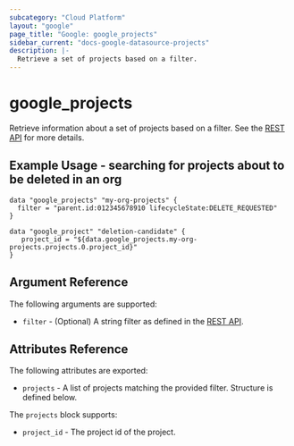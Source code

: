 ```yaml
---
subcategory: "Cloud Platform"
layout: "google"
page_title: "Google: google_projects"
sidebar_current: "docs-google-datasource-projects"
description: |-
  Retrieve a set of projects based on a filter.
---
```


# google\_projects

Retrieve information about a set of projects based on a filter. See the
[REST API](https://cloud.google.com/resource-manager/reference/rest/v1/projects/list)
for more details.

## Example Usage - searching for projects about to be deleted in an org

```hcl
data "google_projects" "my-org-projects" {
  filter = "parent.id:012345678910 lifecycleState:DELETE_REQUESTED"
}

data "google_project" "deletion-candidate" {
   project_id = "${data.google_projects.my-org-projects.projects.0.project_id}"
}
```

## Argument Reference

The following arguments are supported:

* `filter` - (Optional) A string filter as defined in the [REST API](https://cloud.google.com/resource-manager/reference/rest/v1/projects/list#query-parameters).


## Attributes Reference

The following attributes are exported:

* `projects` - A list of projects matching the provided filter. Structure is defined below.

The `projects` block supports:

* `project_id` - The project id of the project.

